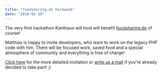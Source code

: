```yaml
---
title: "foodsharing.de hackweek"
date: "2018-02-10"
---
```


The very first hackathon Kanthaus will host will benefit [foodsharing.de](https://foodsharing.de) of course!

Matthias is happy to invite developers, who want to work on the legacy PHP code with him. There will be focused work, saved food and a special atmosphere of community and everything is free of charge!

[Click here](https://yunity.org/en/events/2018-02-10-fsde-hackweek) for the more detailed invitation or [write us a mail](mailto:hello@kanthaus.online) if you're already decided to take part! ;)
